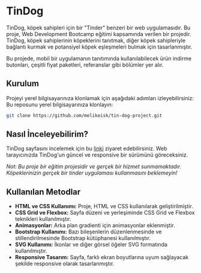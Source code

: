 # TinDog

TinDog, köpek sahipleri için bir "Tinder" benzeri bir web uygulamasıdır. Bu proje, Web Development Bootcamp eğitimi kapsamında verilen bir projedir. TinDog, köpek sahiplerinin köpeklerini tanıtmak, diğer köpek sahipleriyle bağlantı kurmak ve potansiyel köpek eşleşmeleri bulmak için tasarlanmıştır.

Bu projede, mobil bir uygulamanın tanıtımında kullanılabilecek ürün indirme butonları, çeşitli fiyat paketleri, referanslar gibi bölümler yer alır.

## Kurulum

Projeyi yerel bilgisayarınıza klonlamak için aşağıdaki adımları izleyebilirsiniz:
 Bu reposunu yerel bilgisayarınıza klonlayın: 
   ```bash
   git clone https://github.com/melikeisk/tin-dog-project.git 
   ```

## Nasıl İnceleyebilirim?
   
TinDog sayfasını incelemek için bu [linki](https://melikeisk.github.io/tin-dog-project/) ziyaret edebilirsiniz. Web tarayıcınızda TinDog'un güncel ve responsive bir sürümünü göreceksiniz.

  *Not: Bu proje bir eğitim projesidir ve gerçek bir hizmet sunmamaktadır. Köpeklerinizin gerçek bir tinder uygulaması kullanmasını beklemeyin!*

## Kullanılan Metodlar

- **HTML ve CSS Kullanımı:** Proje, HTML ve CSS kullanılarak geliştirilmiştir.
- **CSS Grid ve Flexbox:** Sayfa düzeni ve yerleşiminde CSS Grid ve Flexbox teknikleri kullanılmıştır.
- **Animasyonlar:** Arka plan gradienti için animasyonlar eklenmiştir.
- **Bootstrap Kullanımı:** Bazı bileşenlerin düzenlenmesinde ve stillendirilmesinde Bootstrap kütüphanesi kullanılmıştır.
- **SVG Kullanımı:** İkonlar ve diğer görsel öğeler SVG formatında kullanılmıştır.
- **Responsive Tasarım:** Sayfa, farklı ekran boyutlarına uyum sağlayacak şekilde responsive olarak tasarlanmıştır.
